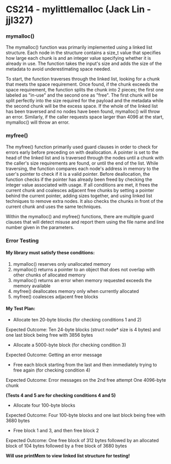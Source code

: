 # CS214 - mylittlemalloc (Jack Lin - jjl327)
### mymalloc()
The mymalloc() function was primarily implemented using a linked list structure. Each node in the structure contains a size_t value that specifies how large each chunk is and an integer value specifying whether it is already in use. The function takes the input's size and adds the size of the metadata to avoid underestimating space needed.

To start, the function traverses through the linked list, looking for a chunk that meets the space requirement. Once found, if the chunk exceeds the space requirement, the function splits the chunk into 2 pieces; the first one labeled as "in-use" and the second one as "free". The first chunk will be split perfectly into the size required for the payload and the metadata while the second chunk will be the excess space. If the whole of the linked list has been traversed and no nodes have been found, mymalloc() will throw an error. Similarly, if the caller requests space larger than 4096 at the start, mymalloc() will throw an error.

### myfree()
The myfree() function primarily used guard clauses in order to check for errors early before preceding on with deallocation. A pointer is set to the head of the linked list and is traversed through the nodes until a chunk with the caller's size requirements are found, or until the end of the list. While traversing, the function compares each node's address in memory to the user's pointer to check if it is a valid pointer. Before deallocation, the function checks if the pointer has already been freed by checking the integer value associated with usage. If all conditions are met, it frees the current chunk and coalesces adjacent free chunks by setting a pointer behind the current pointer, adding sizes together, and using linked list techniques to remove extra nodes. It also checks the chunks in front of the current chunk and uses the same techniques.

Within the mymalloc() and myfree() functions, there are multiple guard clauses that will detect misuse and report them using the file name and line number given in the parameters.
### Error Testing
#### My library must satisfy these conditions:
1. mymalloc() reserves only unallocated memory
2. mymalloc() returns a pointer to an object that does not overlap with other chunks of allocated memory
3. mymalloc() returns an error when memory requested exceeds the memory available
4. myfree() deallocates memory only when currently allocated
5. myfree() coalesces adjacent free blocks
#### My Test Plan:
* Allocate ten 20-byte blocks (for checking conditions 1 and 2)

Expected Outcome:
Ten 24-byte blocks (struct node* size is 4 bytes) and one last block being free with 3856 bytes

* Allocate a 5000-byte block (for checking condition 3)

Expected Outcome:
Getting an error message

* Free each block starting from the last and then immediately trying to free again (for checking condition 4)

Expected Outcome:
Error messages on the 2nd free attempt
One 4096-byte chunk

**(Tests 4 and 5 are for checking conditions 4 and 5)**

* Allocate four 100-byte blocks

Expected Outcome:
Four 100-byte blocks and one last block being free with 3680 bytes

* Free block 1 and 3, and then free block 2

Expected Outcome:
One free block of 312 bytes followed by an allocated block of 104 bytes followed by a free block of 3680 bytes

**Will use printMem to view linked list structure for testing!**
